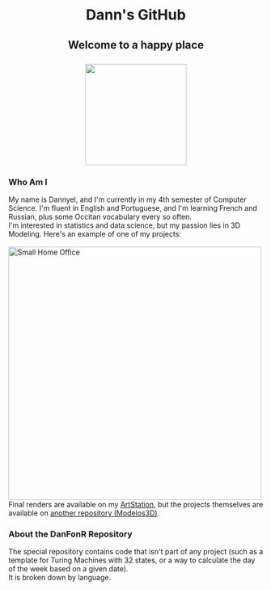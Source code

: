 <h1 align="center">Dann's GitHub</h1>
<h2 align="center">
  Welcome to a happy place<br><br>
  <img src="https://media1.tenor.com/m/5ry-200hErMAAAAd/hacker-hacker-man.gif" width=200px>
</h2>

### Who Am I
My name is Dannyel, and I'm currently in my 4th semester of Computer Science. I'm fluent in English and Portuguese, and I'm learning French and Russian, plus some Occitan vocabulary every so often.  
I'm interested in statistics and data science, but my passion lies in 3D Modeling. Here's an example of one of my projects:<br><br>
<img src="https://cdna.artstation.com/p/assets/images/images/083/877/290/large/dannyel-fontenele-ribeiro-render-total.jpg?1736990904" width=500px alt="Small Home Office">  
Final renders are available on my [ArtStation](https://www.artstation.com/danfonr), but the projects themselves are available on [another repository (Modelos3D)](https://github.com/danfonr/Modelos3D).

### About the DanFonR Repository
The special repository contains code that isn't part of any project (such as a template for Turing Machines with 32 states, or a way to calculate the day of the week based on a given date).  
It is broken down by language.
